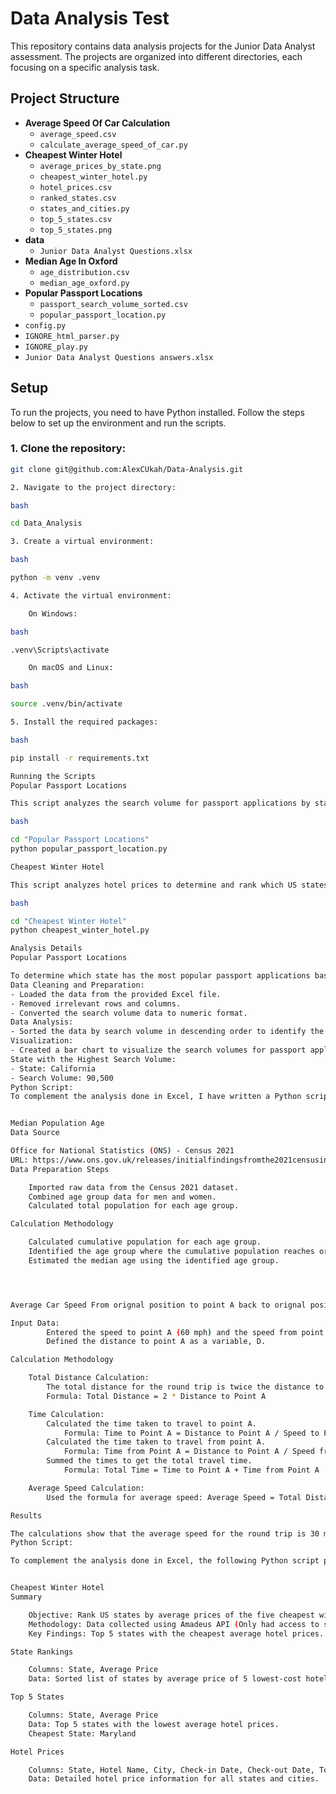 # Data Analysis Test

This repository contains data analysis projects for the Junior Data Analyst assessment. The projects are organized into different directories, each focusing on a specific analysis task.

## Project Structure

- **Average Speed Of Car Calculation**
  - `average_speed.csv`
  - `calculate_average_speed_of_car.py`
- **Cheapest Winter Hotel**
    - `average_prices_by_state.png`
    - `cheapest_winter_hotel.py`
    - `hotel_prices.csv`
    - `ranked_states.csv`
    - `states_and_cities.py`
    - `top_5_states.csv`
    - `top_5_states.png`
- **data**
  - `Junior Data Analyst Questions.xlsx`
- **Median Age In Oxford**
    - `age_distribution.csv`
    - `median_age_oxford.py`
- **Popular Passport Locations**
    - `passport_search_volume_sorted.csv`
    - `popular_passport_location.py`
- `config.py`
- `IGNORE_html_parser.py`
- `IGNORE_play.py`
- `Junior Data Analyst Questions answers.xlsx`

## Setup

To run the projects, you need to have Python installed. Follow the steps below to set up the environment and run the scripts.

### 1. Clone the repository:

```bash
git clone git@github.com:AlexCUkah/Data-Analysis.git

2. Navigate to the project directory:

bash

cd Data_Analysis

3. Create a virtual environment:

bash

python -m venv .venv

4. Activate the virtual environment:

    On Windows:

bash

.venv\Scripts\activate

    On macOS and Linux:

bash

source .venv/bin/activate

5. Install the required packages:

bash

pip install -r requirements.txt

Running the Scripts
Popular Passport Locations

This script analyzes the search volume for passport applications by state.

bash

cd "Popular Passport Locations"
python popular_passport_location.py

Cheapest Winter Hotel

This script analyzes hotel prices to determine and rank which US states have the cheapest winter hotels.

bash

cd "Cheapest Winter Hotel"
python cheapest_winter_hotel.py

Analysis Details
Popular Passport Locations

To determine which state has the most popular passport applications based on search volume, I followed these steps:
Data Cleaning and Preparation:
- Loaded the data from the provided Excel file.
- Removed irrelevant rows and columns.
- Converted the search volume data to numeric format.
Data Analysis:
- Sorted the data by search volume in descending order to identify the state with the highest search volume.
Visualization:
- Created a bar chart to visualize the search volumes for passport applications by state. The chart helps in quickly identifying the states with the highest and lowest search volumes.
State with the Highest Search Volume:
- State: California
- Search Volume: 90,500
Python Script:
To complement the analysis done in Excel, I have written a Python script that performs the same steps programmatically. The script is attached as popular_passport_location.py.


Median Population Age 
Data Source

Office for National Statistics (ONS) - Census 2021
URL: https://www.ons.gov.uk/releases/initialfindingsfromthe2021censusinenglandandwales
Data Preparation Steps

    Imported raw data from the Census 2021 dataset.
    Combined age group data for men and women.
    Calculated total population for each age group.

Calculation Methodology

    Calculated cumulative population for each age group.
    Identified the age group where the cumulative population reaches or exceeds half of the total population.
    Estimated the median age using the identified age group.




Average Car Speed From orignal position to point A back to orignal position

Input Data:
        Entered the speed to point A (60 mph) and the speed from point A (20 mph) in the Excel   sheet.
        Defined the distance to point A as a variable, D.

Calculation Methodology

    Total Distance Calculation:
        The total distance for the round trip is twice the distance to point A.
        Formula: Total Distance = 2 * Distance to Point A

    Time Calculation:
        Calculated the time taken to travel to point A.
            Formula: Time to Point A = Distance to Point A / Speed to Point A
        Calculated the time taken to travel from point A.
            Formula: Time from Point A = Distance to Point A / Speed from Point A
        Summed the times to get the total travel time.
            Formula: Total Time = Time to Point A + Time from Point A

    Average Speed Calculation:
        Used the formula for average speed: Average Speed = Total Distance / Total Time

Results

The calculations show that the average speed for the round trip is 30 mph.
Python Script:

To complement the analysis done in Excel, the following Python script performs the same steps programmatically:


Cheapest Winter Hotel
Summary

    Objective: Rank US states by average prices of the five cheapest winter hotels.
    Methodology: Data collected using Amadeus API (Only had access to some details). Extracted hotel prices for each state, calculated average of the five cheapest hotels, and ranked states based on these averages.
    Key Findings: Top 5 states with the cheapest average hotel prices. Detailed hotel prices.

State Rankings

    Columns: State, Average Price
    Data: Sorted list of states by average price of 5 lowest-cost hotels.

Top 5 States

    Columns: State, Average Price
    Data: Top 5 states with the lowest average hotel prices.
    Cheapest State: Maryland

Hotel Prices

    Columns: State, Hotel Name, City, Check-in Date, Check-out Date, Total Price, Currency
    Data: Detailed hotel price information for all states and cities.
